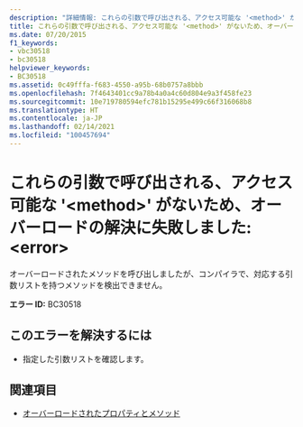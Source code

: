 ```yaml
---
description: "詳細情報: これらの引数で呼び出される、アクセス可能な '<method>' がないため、オーバーロードの解決に失敗しました: <error>"
title: これらの引数で呼び出される、アクセス可能な '<method>' がないため、オーバーロードの解決に失敗しました:<error>
ms.date: 07/20/2015
f1_keywords:
- vbc30518
- bc30518
helpviewer_keywords:
- BC30518
ms.assetid: 0c49fffa-f683-4550-a95b-68b0757a8bbb
ms.openlocfilehash: 7f4643401cc9a78b4a0a4c60d804e9a3f458fe23
ms.sourcegitcommit: 10e719780594efc781b15295e499c66f316068b8
ms.translationtype: HT
ms.contentlocale: ja-JP
ms.lasthandoff: 02/14/2021
ms.locfileid: "100457694"
---
```

# <a name="overload-resolution-failed-because-no-accessible-method-can-be-called-with-these-argumentserror"></a>これらの引数で呼び出される、アクセス可能な '\<method>' がないため、オーバーロードの解決に失敗しました:\<error>

オーバーロードされたメソッドを呼び出しましたが、コンパイラで、対応する引数リストを持つメソッドを検出できません。  
  
 **エラー ID:** BC30518  
  
## <a name="to-correct-this-error"></a>このエラーを解決するには  
  
- 指定した引数リストを確認します。  
  
## <a name="see-also"></a>関連項目

- [オーバーロードされたプロパティとメソッド](../programming-guide/language-features/objects-and-classes/overloaded-properties-and-methods.md)
